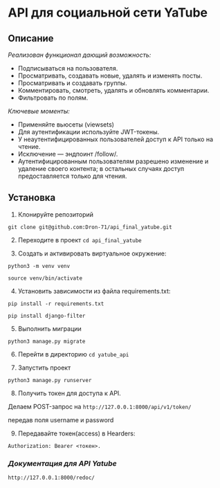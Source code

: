 # API для социальной сети YaTube

## Описание
*Реализован функционал дающий возможность:*
- Подписываться на пользователя.
- Просматривать, создавать новые, удалять и изменять посты.
- Просматривать и создавать группы.
- Комментировать, смотреть, удалять и обновлять комментарии.
- Фильтровать по полям.

*Ключевые моменты:*
- Применяйте вьюсеты (viewsets)
- Для аутентификации используйте JWT-токены.
- У неаутентифицированных пользователей доступ к API только на чтение.
- Исключение — эндпоинт /follow/.
- Аутентифицированным пользователям разрешено изменение и удаление своего контента; в остальных случаях доступ предоставляется только для чтения.

## Установка
1. Клонируйте репозиторий

```git clone git@github.com:Dron-71/api_final_yatube.git```


2. Переходите в проект ```cd api_final_yatube```


3. Cоздать и активировать виртуальное окружение: 

```python3 -m venv venv```

```source venv/bin/activate```


4. Установить зависимости из файла requirements.txt: 

```pip install -r requirements.txt```

```pip install django-filter```


5. Выполнить миграции 

```python3 manage.py migrate```


6. Перейти в директорию ```cd yatube_api```


7. Запустить проект

```python3 manage.py runserver```


8. Получить токен для доступа к API.


Делаем POST-запрос на ```http://127.0.0.1:8000/api/v1/token/```

передав поля username и password


9. Передавайте токен(access) в Hearders:

```Authorization: Bearer <токен>.```


### *Документация для API Yatube*

```http://127.0.0.1:8000/redoc/```
